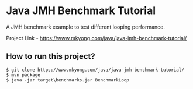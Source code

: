 # Java JMH Benchmark Tutorial
A JMH benchmark example to test different looping performance.

Project Link - https://www.mkyong.com/java/java-jmh-benchmark-tutorial/


## How to run this project?
```
$ git clone https://www.mkyong.com/java/java-jmh-benchmark-tutorial/
$ mvn package 
$ java -jar target\benchmarks.jar BenchmarkLoop
```